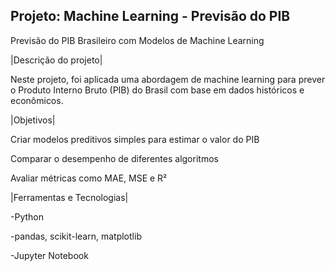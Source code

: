 ## Projeto: Machine Learning - Previsão do PIB

Previsão do PIB Brasileiro com Modelos de Machine Learning

|Descrição do projeto|

Neste projeto, foi aplicada uma abordagem de machine learning para prever o Produto Interno Bruto (PIB) do Brasil com base em dados históricos e econômicos.

|Objetivos|

Criar modelos preditivos simples para estimar o valor do PIB

Comparar o desempenho de diferentes algoritmos

Avaliar métricas como MAE, MSE e R²

|Ferramentas e Tecnologias|

-Python

-pandas, scikit-learn, matplotlib

-Jupyter Notebook
